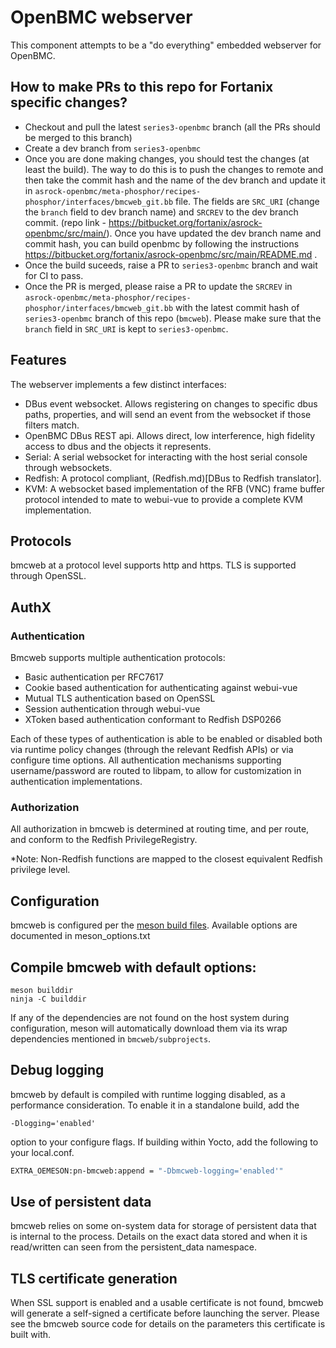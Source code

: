 # OpenBMC webserver #

This component attempts to be a "do everything" embedded webserver for OpenBMC.


## How to make PRs to this repo for Fortanix specific changes?
- Checkout and pull  the latest ```series3-openbmc``` branch (all the PRs should be merged to this branch)
- Create a dev branch from ```series3-openbmc```
- Once you are done making changes, you should test the changes (at least the build). The way to do this is to push the changes to remote and then take the commit
  hash and the name of the dev branch and update it in ```asrock-openbmc/meta-phosphor/recipes-phosphor/interfaces/bmcweb_git.bb``` file.
  The fields are ```SRC_URI``` (change the ```branch``` field to dev branch name) and ```SRCREV``` to the dev branch commit. 
  (repo link - https://bitbucket.org/fortanix/asrock-openbmc/src/main/). Once you have updated the dev branch name and commit hash, you can build openbmc by
  following the instructions https://bitbucket.org/fortanix/asrock-openbmc/src/main/README.md . 
- Once the build suceeds, raise a PR to ```series3-openbmc``` branch and wait for CI to pass. 
- Once the PR is merged, please raise a PR to update the ```SRCREV``` in ```asrock-openbmc/meta-phosphor/recipes-phosphor/interfaces/bmcweb_git.bb``` with the
  latest commit hash of ```series3-openbmc``` branch of this repo (```bmcweb```). Please  make sure that the ```branch``` field in ```SRC_URI```
  is kept to ```series3-openbmc```.


## Features ##
The webserver implements a few distinct interfaces:
+ DBus event websocket.  Allows registering on changes to specific dbus paths,
  properties, and will send an event from the websocket if those filters match.
+ OpenBMC DBus REST api.  Allows direct, low interference, high fidelity access
  to dbus and the objects it represents.
+ Serial: A serial websocket for interacting with the host serial console
  through websockets.
+ Redfish: A protocol compliant, (Redfish.md)[DBus to Redfish translator].
+ KVM: A websocket based implementation of the RFB (VNC) frame buffer protocol
  intended to mate to webui-vue to provide a complete KVM implementation.

## Protocols ##
bmcweb at a protocol level supports http and https.  TLS is supported through
OpenSSL.

## AuthX ##
### Authentication ###
Bmcweb supports multiple authentication protocols:
+ Basic authentication per RFC7617
+ Cookie based authentication for authenticating against webui-vue
+ Mutual TLS authentication based on OpenSSL
+ Session authentication through webui-vue
+ XToken based authentication conformant to Redfish DSP0266

Each of these types of authentication is able to be enabled or disabled both via
runtime policy changes (through the relevant Redfish APIs) or via configure time
options.  All authentication mechanisms supporting username/password are routed
to libpam, to allow for customization in authentication implementations.

### Authorization ###
All authorization in bmcweb is determined at routing time, and per route, and
conform to the Redfish PrivilegeRegistry.

*Note: Non-Redfish functions are mapped to the closest equivalent Redfish
privilege level.

## Configuration

bmcweb is configured per the
[meson build files](https://mesonbuild.com/Build-options.html).  Available
options are documented in meson_options.txt

## Compile bmcweb with default options:
```ascii
meson builddir
ninja -C builddir
```

If any of the dependencies are not found on the host system during
configuration, meson will automatically download them via its wrap dependencies
mentioned in `bmcweb/subprojects`.

## Debug logging
bmcweb by default is compiled with runtime logging disabled, as a performance
consideration.  To enable it in a standalone build, add the
```ascii
-Dlogging='enabled'
```
option to your configure flags.  If building within Yocto, add the following to your local.conf.
```bash
EXTRA_OEMESON:pn-bmcweb:append = "-Dbmcweb-logging='enabled'"
```

## Use of persistent data
bmcweb relies on some on-system data for storage of persistent data that is
internal to the process.  Details on the exact data stored and when it is
read/written can seen from the persistent_data namespace.

## TLS certificate generation
When SSL support is enabled and a usable certificate is not found, bmcweb will
generate a self-signed a certificate before launching the server.  Please see
the bmcweb source code for details on the parameters this certificate is built
with.


